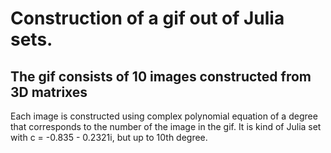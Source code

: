 # Construction of a gif out of Julia sets. 

## The gif consists of 10 images constructed from 3D matrixes

Each image is constructed using complex polynomial equation of a degree that corresponds to the number of the image in the gif. It is kind of Julia set with c = -0.835 - 0.2321i, but up to 10th degree.
